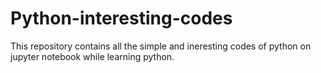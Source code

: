 # Python-interesting-codes
This repository contains all the simple and ineresting codes of python on jupyter notebook while learning python.
